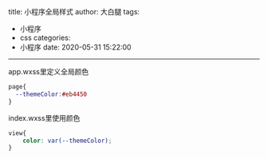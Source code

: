 title: 小程序全局样式
author: 大白腿
tags:
  - 小程序
  - css
categories:
  - 小程序
date: 2020-05-31 15:22:00
---
app.wxss里定义全局颜色
```css
page{
  --themeColor:#eb4450
}
```
index.wxss里使用颜色
```css
view{
    color: var(--themeColor);
}
```